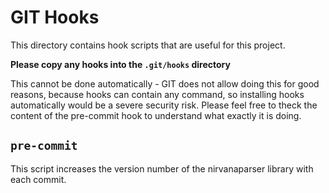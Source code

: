 # GIT Hooks

This directory contains hook scripts that are useful for this project.

**Please copy any hooks into the `.git/hooks` directory**

This cannot be done automatically - GIT does not allow doing this for good reasons, because hooks can contain any command, so installing hooks automatically would be a severe security risk. Please feel free to theck the content of the pre-commit hook to understand what exactly it is doing.

## `pre-commit`

This script increases the version number of the nirvanaparser library
with each commit.
